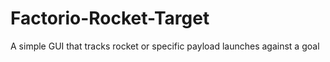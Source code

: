 # Factorio-Rocket-Target
A simple GUI that tracks rocket or specific payload launches against a goal
